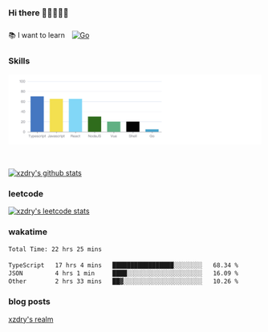 ### Hi there 👋👋👋👋👋

 :books: I want to learn <a href="https://go.dev/" target="_blank"><img style="margin: 10px" src="https://profilinator.rishav.dev/skills-assets/go-original.svg" alt="Go" height="50" /></a>  

### Skills
![](img/2022-09-05-22-04-20.png)

<br />

[![xzdry's github stats](https://github-readme-stats.vercel.app/api?username=xzdry&count_private=true&show_icons=true&theme=vue)](https://github.com/xzdry)

### leetcode
[![xzdry's leetcode stats](https://leetcard.jacoblin.cool/xzdry-2?theme=light&font=Anek%20Kannada&site=cn)](https://leetcode.cn/u/xzdry-2/)

### wakatime
<!--START_SECTION:waka-->

```text
Total Time: 22 hrs 25 mins

TypeScript   17 hrs 4 mins   █████████████████░░░░░░░░   68.34 %
JSON         4 hrs 1 min     ████░░░░░░░░░░░░░░░░░░░░░   16.09 %
Other        2 hrs 33 mins   ██▓░░░░░░░░░░░░░░░░░░░░░░   10.26 %
```

<!--END_SECTION:waka-->

### blog posts
[xzdry's realm](https://www.justdry.net/)
